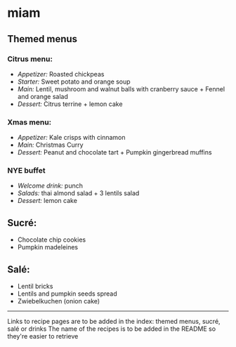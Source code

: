 # miam

## Themed menus

### Citrus menu:
* *Appetizer:* Roasted chickpeas
* *Starter:* Sweet potato and orange soup
* *Main:* Lentil, mushroom and walnut balls with cranberry sauce + Fennel and orange salad
* *Dessert:* Citrus terrine + lemon cake

### Xmas menu:
* *Appetizer:* Kale crisps with cinnamon
* *Main:* Christmas Curry
* *Dessert:* Peanut and chocolate tart + Pumpkin gingerbread muffins

### NYE buffet
* *Welcome drink:* punch
* *Salads:* thai almond salad + 3 lentils salad
* *Dessert:* lemon cake


## Sucré:
* Chocolate chip cookies
* Pumpkin madeleines


## Salé:
* Lentil bricks
* Lentils and pumpkin seeds spread
* Zwiebelkuchen (onion cake)


---
Links to recipe pages are to be added in the index: themed menus, sucré, salé or drinks
The name of the recipes is to be added in the README so they're easier to retrieve
